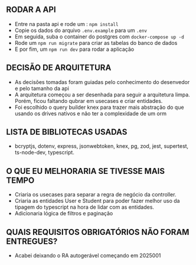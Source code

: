 ## RODAR A API
- Entre na pasta api e rode um : `npm install`
- Copie os dados do arquivo `.env.example` para um `.env`
- Em seguida, suba o container do postgres com `docker-compose up -d`
- Rode um `npm run migrate` para criar as tabelas do banco de dados
- E por fim, um `npm run dev` para rodar a aplicação

## DECISÃO DE ARQUITETURA
- As decisões tomadas foram guiadas pelo conhecimento do desenvedor e pelo tamanho da api
- A arquitetura começou a ser desenhada para seguir a arquitetura limpa. Porém, ficou faltando qubrar em usecases e criar entidades.
- Foi escolhido o query builder knex para trazer mais abstração do que usando os drives nativos e não ter a complexidade de um orm

## LISTA DE BIBLIOTECAS USADAS
- bcryptjs, dotenv, express, jsonwebtoken, knex, pg, zod, jest, supertest, ts-node-dev, typescript.

## O QUE EU MELHORARIA SE TIVESSE MAIS TEMPO
- Criaria os usecases para separar a regra de negócio da controller.
- Criaria as entidades User e Student para poder fazer melhor uso da tipagem do typescript na hora de lidar com as entidades.
- Adicionaria lógica de filtros e paginação

## QUAIS REQUISITOS OBRIGATÓRIOS NÃO FORAM ENTREGUES?
- Acabei deixando o RA autogerável começando em 2025001